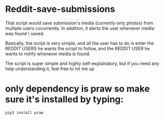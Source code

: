 # Reddit-save-submissions
That script would save submission's media (currently only photos) from multiple users cocurrently. In addition, it alerts the user whenever media was found \ saved.


Basically, the script is very simple, and all the user has to do is enter the REDDIT USERS he wants the script to follow, and the REDDIT USER he wants to notify whenever media is found.

The script is super simple and highly self-explainatory, but if you need any help understanding it, feel free to hit me up


# only dependency is praw so make sure it's installed by typing:
`pip3 install praw`
